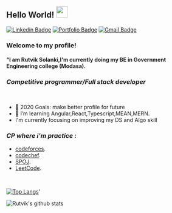 ## Hello World! <img src="https://raw.githubusercontent.com/iampavangandhi/iampavangandhi/master/gifs/Hi.gif" width="30px"></h2>
[![Linkedin Badge](https://img.shields.io/badge/-RutvikSolanki-blue?style=flat&logo=Linkedin&logoColor=white&link=https://www.linkedin.com/in/rutvik-solanki-08b6b516a/)](https://www.linkedin.com/in/rutvik-solanki-08b6b516a/)
[![Portfolio Badge](https://img.shields.io/badge/-RutvikSolanki-000000?style=flat&labelColor=000000&logo=Medium&link=https:/https://medium.com/@solankirutvik04)](https://https://medium.com/@solankirutvik04)
[![Gmail Badge](https://img.shields.io/badge/-RutvikSolanki-c14438?style=flat&logo=Gmail&logoColor=white&link=mailto:solankirutvik04@gmail.com)](mailto:solankirutvik04@gmail.com)
### Welcome to my profile!
#### <p>“I am Rutvik Solanki,I'm currently doing my BE in Government Engineering college (Modasa).</p>
### <i>Competitive programmer/Full stack developer</i>
<br/>

- 🥅 2020 Goals: make better profile for future
- 🌱 I’m learning Angular,React,Typescript,MEAN,MERN.
- I'm currently focusing on improving my DS and Algo skill

### <i>CP where i'm practice :</i>
- [codeforces](http://codeforces.com/profile/Akashcoder "codeforces profile").
- [codechef](https://www.codechef.com/users/akash8572 "codechef profile").
- [SPOJ](https://www.spoj.com/akash8572 "codechef profile").
- [LeetCode](https://leetcode.com/ac8572611 "Leetcode profile").
<br />
<p>
 
 
[![Top Langs](https://github-readme-stats.vercel.app/api/top-langs/?username=irutviksolanki&layout=compact&show_icons=true&theme=radical)](https://github.com/irutviksolanki/github-readme-stats)'


 </p>
 
 ![Rutvik's github stats](https://github-readme-stats.vercel.app/api?username=irutviksolanki&show_icons=true&theme=radical)
 


